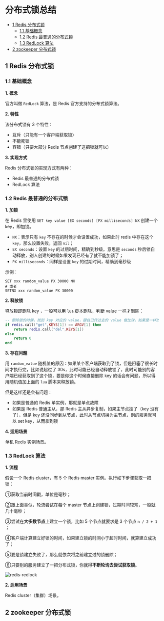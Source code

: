 # 分布式锁总结

* [1 Redis 分布式锁](#1-redis-%E5%88%86%E5%B8%83%E5%BC%8F%E9%94%81)
  * [1\.1 基础概念](#11-%E5%9F%BA%E7%A1%80%E6%A6%82%E5%BF%B5)
  * [1\.2 Redis 最普通的分布式锁](#12-redis-%E6%9C%80%E6%99%AE%E9%80%9A%E7%9A%84%E5%88%86%E5%B8%83%E5%BC%8F%E9%94%81)
  * [1\.3 RedLock 算法](#13-redlock-%E7%AE%97%E6%B3%95)
* [2 zookeeper 分布式锁](#2-zookeeper-%E5%88%86%E5%B8%83%E5%BC%8F%E9%94%81)

## 1 Redis 分布式锁

### 1.1 基础概念

**1. 概念**

官方叫做 `RedLock` 算法，是 Redis 官方支持的分布式锁算法。

**2. 特性**

该分布式锁有 3 个特性：

- 互斥（只能有一个客户端获取锁）
- 不能死锁
- 容错（只要大部分 Redis 节点创建了这把锁就可以）

**3. 实现方式**

Redis 分布式锁的实现方式有两种：

- Redis 最普通的分布式锁
- RedLock 算法

### 1.2 Redis 最普通的分布式锁

**1. 加锁**

在 Redis 里使用 `SET key value [EX seconds] [PX milliseconds] NX` 创建一个 key，即加锁。

- `NX`：表示只有 `key` 不存在的时候才会设置成功，如果此时 redis 中存在这个 `key`，那么设置失败，返回 `nil`；
- `EX seconds`：设置 `key` 的过期时间，精确到秒级。意思是 `seconds` 秒后锁自动释放，别人创建的时候如果发现已经有了就不能加锁了；
- `PX milliseconds`：同样是设置 `key` 的过期时间，精确到毫秒级

示例：

```shell
SET xxx random_value PX 30000 NX
# 或者
SETNX xxx random_value PX 30000
```

**2. 释放锁**

释放锁即删除 key ，一般可以用 `lua` 脚本删除，判断 value 一样才删除：

```lua
-- 删除锁的时候，找到 key 对应的 value，跟自己传过去的 value 做比较，如果是一样的才删除。
if redis.call("get",KEYS[1]) == ARGV[1] then
    return redis.call("del",KEYS[1])
else
    return 0
end
```

**3. 存在问题**

用 `random_value` 随机值的原因：如果某个客户端获取到了锁，但是阻塞了很长时间才执行完，比如说超过了 30s，此时可能已经自动释放锁了，此时可能别的客户端已经获取到了这个锁，要是你这个时候直接删除 key 的话会有问题，所以得用随机值加上面的 `lua` 脚本来释放锁。

但是这样还是会有问题：

- 如果是普通的 Redis 单实例，那就是单点故障
- 如果是 Redis 普通主从，那 Redis 主从异步复制，如果主节点挂了（key 没有了），但是 key 还没同步到从节点，此时从节点切换为主节点，别的服务就可以 set key，从而拿到锁

**4. 适用场景**

单机 Redis 实例场景。

### 1.3 RedLock 算法

**1. 流程**

假设一个 Redis cluster，有 5 个 Redis master 实例。执行如下步骤获取一把锁：

①获取当前时间戳，单位是毫秒；

②跟上面类似，轮流尝试在每个 master 节点上创建锁，过期时间较短，一般就几十毫秒；

③尝试在**大多数节点**上建立一个锁，比如 5 个节点就要求是 3 个节点 `n / 2 + 1` ；

④客户端计算建立好锁的时间，如果建立锁的时间小于超时时间，就算建立成功了；

⑤要是锁建立失败了，那么就依次将之前建立过的锁删除；

⑥只要别的服务建立了一把分布式锁，你就得**不断轮询去尝试获取锁**。

![redis-redlock](assets/redis-redlock.png)

**2. 适用场景**

Redis cluster（集群）场景。

## 2 zookeeper 分布式锁

